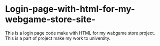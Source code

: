 # Login-page-with-html-for-my-webgame-store-site-
This is a login page code make with HTML for my wabgame store project. This is a part of project make my work to university. 
